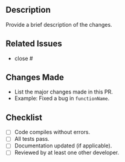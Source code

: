## Description
Provide a brief description of the changes.
## Related Issues
- close #
## Changes Made
- List the major changes made in this PR.
- Example: Fixed a bug in `functionName`.
## Checklist
- [ ] Code compiles without errors.
- [ ] All tests pass.
- [ ] Documentation updated (if applicable).
- [ ] Reviewed by at least one other developer.